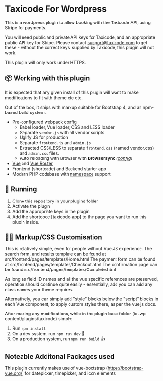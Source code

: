 # Taxicode For Wordpress

This is a wordpress plugin to allow booking with the Taxicode API, using Stripe for payments.

You will need public and private API keys for Taxicode, and an appropriate public API key for Stripe.  Please contact support@taxicode.com to get these - without the correct keys, supplied by Taxicode, this plugin will not work.

This plugin will only work under HTTPS.

## 📦 Working with this plugin

It is expected that any given install of this plugin will want to make modifications to fit with theme etc etc.

Out of the box, it ships with markup suitable for Bootstrap 4, and an npm-based build system.

 - Pre-configured webpack config
   - Babel loader, Vue loader, CSS and LESS loader
   - Separate `vendor.js` with all vendor scripts
   - Uglify JS for production
   - Separate `frontend.js` and `admin.js`
   - Extracted CSS/LESS to separate `frontend.css` (named vendor.css) and `admin.css` files.
   - Auto reloading with Browser with **Browsersync** *([config](config.json))*
 - [Vue](https://vuejs.org/) and [Vue Router](https://router.vuejs.org/en/)
 - Frontend (shortcode) and Backend starter app
 - Modern PHP codebase with [namespace](http://php.net/manual/en/language.namespaces.php) support


## 🚚 Running

1. Clone this repository in your plugins folder
1. Activate the plugin
1. Add the appropriate keys in the plugin
1. Add the shortcode [taxicode-app] to the page you want to run this plugin inside.

## 👨‍💻 Markup/CSS Customisation

This is relatively simple, even for people without Vue.JS experience.
The search form, and results template can be found at src/frontend/pages/templates/Home.html
The payment form can be found at src/frontend/pages/templates/Checkout.html
The confirmation page can be found src/frontend/pages/templates/Complete.html

As long as field ID names and all the vue specific references are preserved,
operation should continue quite easily - essentially, add you can add any
class names your theme requires.

Alternatively, you can simply add "style" blocks below the "script" blocks in each
Vue component, to apply custom styles there, as per the vue.js docs.

After making any modifications, while in the plugin base folder
(ie. wp-content/plugins/taxicode) simply:

1. Run `npm install`
1. On a dev system, run `npm run dev` 🤘
1. On a production system, run `npm run build` 👍

## Noteable Additonal Packages used

This plugin currently makes use of
vue-bootstrap (https://bootstrap-vue.org/) for
datepicker, timepicker, and icon elements.
